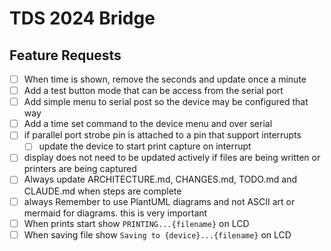 # TDS 2024 Bridge

## Feature Requests 
- [ ] When time is shown, remove the seconds and update once a minute
- [ ] Add a test button mode that can be access from the serial port
- [ ] Add simple menu to serial post so the device may be configured that way
- [ ] Add a time set command to the device menu and over serial
- [ ] if parallel port strobe pin is attached to a pin that support interrupts
  - [ ]  update the device to start print capture on interrupt
- [ ] display does not need to be updated actively if files are being written or printers are being captured
- [ ] Always update ARCHITECTURE.md, CHANGES.md, TODO.md and CLAUDE.md when steps are complete
- [ ] always Remember to use PlantUML diagrams and not ASCII art or mermaid for diagrams.  this is very important
- [ ] When prints start show `PRINTING...{filename}` on LCD
- [ ] When saving file show `Saving to {device}...{filename}` on LCD